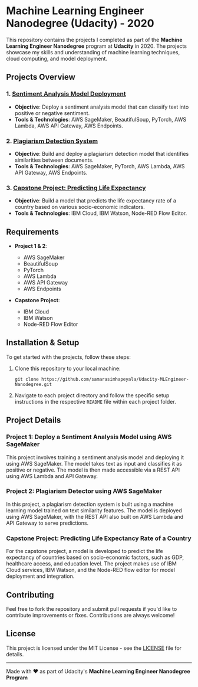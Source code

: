 # Machine Learning Engineer Nanodegree (Udacity) - 2020

This repository contains the projects I completed as part of the **Machine Learning Engineer Nanodegree** program at **Udacity** in 2020. The projects showcase my skills and understanding of machine learning techniques, cloud computing, and model deployment. 

## Projects Overview

### 1. [Sentiment Analysis Model Deployment](#project-1-deploy-a-sentiment-analysis-model-using-aws-sagemaker)
- **Objective**: Deploy a sentiment analysis model that can classify text into positive or negative sentiment.
- **Tools & Technologies**: AWS SageMaker, BeautifulSoup, PyTorch, AWS Lambda, AWS API Gateway, AWS Endpoints.

### 2. [Plagiarism Detection System](#project-2-plagiarism-detector-using-aws-sagemaker)
- **Objective**: Build and deploy a plagiarism detection model that identifies similarities between documents.
- **Tools & Technologies**: AWS SageMaker, PyTorch, AWS Lambda, AWS API Gateway, AWS Endpoints.

### 3. [Capstone Project: Predicting Life Expectancy](#capstone-project-predicting-life-expectancy-rate-of-a-country)
- **Objective**: Build a model that predicts the life expectancy rate of a country based on various socio-economic indicators.
- **Tools & Technologies**: IBM Cloud, IBM Watson, Node-RED Flow Editor.

## Requirements

- **Project 1 & 2**:
  - AWS SageMaker
  - BeautifulSoup
  - PyTorch
  - AWS Lambda
  - AWS API Gateway
  - AWS Endpoints
  
- **Capstone Project**:
  - IBM Cloud
  - IBM Watson
  - Node-RED Flow Editor

## Installation & Setup

To get started with the projects, follow these steps:

1. Clone this repository to your local machine:
   ```
   git clone https://github.com/samarasimhapeyala/Udacity-MLEngineer-Nanodegree.git
   ```

2. Navigate to each project directory and follow the specific setup instructions in the respective `README` file within each project folder.

## Project Details

### Project 1: Deploy a Sentiment Analysis Model using AWS SageMaker
This project involves training a sentiment analysis model and deploying it using AWS SageMaker. The model takes text as input and classifies it as positive or negative. The model is then made accessible via a REST API using AWS Lambda and API Gateway.

### Project 2: Plagiarism Detector using AWS SageMaker
In this project, a plagiarism detection system is built using a machine learning model trained on text similarity features. The model is deployed using AWS SageMaker, with the REST API also built on AWS Lambda and API Gateway to serve predictions.

### Capstone Project: Predicting Life Expectancy Rate of a Country
For the capstone project, a model is developed to predict the life expectancy of countries based on socio-economic factors, such as GDP, healthcare access, and education level. The project makes use of IBM Cloud services, IBM Watson, and the Node-RED flow editor for model deployment and integration.

## Contributing

Feel free to fork the repository and submit pull requests if you'd like to contribute improvements or fixes. Contributions are always welcome!

## License

This project is licensed under the MIT License - see the [LICENSE](LICENSE) file for details.

---

Made with ❤️ as part of Udacity's **Machine Learning Engineer Nanodegree Program**

